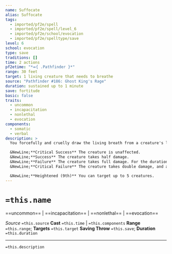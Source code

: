 ```yaml
---
name: Suffocate
alias: Suffocate
tags:
  - imported/pf2e/spell
  - imported/pf2e/spell/level_6
  - imported/pf2e/school/evocation
  - imported/pf2e/spelltype/save
level: 6
school: evocation
type: save
traditions: []
time: 2 actions
pf2etime: "*⬺{ .Pathfinder }*"
range: 30 feet
target: 1 living creature that needs to breathe
source: "Pathfinder #186: Ghost King's Rage"
duration: sustained up to 1 minute
save: fortitude
basic: false
traits:
  - uncommon
  - incapacitation
  - nonlethal
  - evocation
components:
  - somatic
  - verbal
description: >
  You forcefully and cruelly draw the living breath from a creature's lungs, dealing 4d8 bludgeoning damage. The creature must attempt a Fortitude save.

  &NewLine;**Critical Success** The creature is unaffected.
  &NewLine;**Success** The creature takes half damage.
  &NewLine;**Failure** The creature takes full damage. For the duration, the creature must hold its breath or suffocate.
  &NewLine;**Critical Failure** The creature takes double damage, and all the air is pulled from the creature's lungs. The creature falls [[Unconscious]] and starts suffocating for the duration.

  &NewLine;**Heightened (9th)** You can target up to 5 creatures.
---
```

# `=this.name`
==uncommon== | ==incapacitation== | ==nonlethal== | ==evocation==

*Source* `=this.source`
**Cast** `=this.time` | `=this.components`
**Range** `=this.range`; **Targets** `=this.target`
**Saving Throw** `=this.save`; **Duration** `=this.duration`

***
`=this.description`